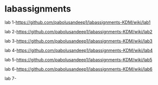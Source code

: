 # labassignments

lab 1-https://github.com/pabolusandeep1/labassignments-KDM/wiki/lab1

lab 2-https://github.com/pabolusandeep1/labassignments-KDM/wiki/lab2

lab 3-https://github.com/pabolusandeep1/labassignments-KDM/wiki/lab3

lab 4-https://github.com/pabolusandeep1/labassignments-KDM/wiki/lab4

lab 5-https://github.com/pabolusandeep1/labassignments-KDM/wiki/lab5

lab 6-https://github.com/pabolusandeep1/labassignments-KDM/wiki/lab6

lab 7-
